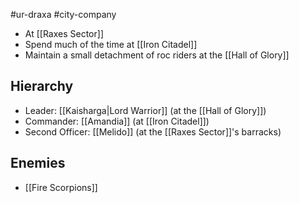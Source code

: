 #ur-draxa #city-company 

- At [[Raxes Sector]]
- Spend much of the time at [[Iron Citadel]]
- Maintain a small detachment of roc riders at the [[Hall of Glory]]

## Hierarchy
- Leader: [[Kaisharga|Lord Warrior]] (at the [[Hall of Glory]])
- Commander: [[Amandia]] (at [[Iron Citadel]])
- Second Officer: [[Melido]] (at the [[Raxes Sector]]'s barracks)

## Enemies
- [[Fire Scorpions]]

